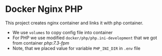 # Docker Nginx PHP

This project creates nginx container and links it with php container.

- We use `volumes` to copy config file into container
- For PHP we use modified `docker/php/php.ini-development` that we got from container *php:7.3-fpm*
- Note, that we placed value for variable `PHP_INI_DIR` in `.env` file
